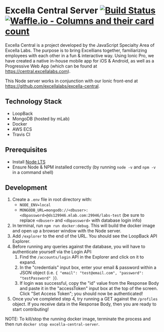 # Excella Central Server [![Build Status](https://travis-ci.org/excellalabs/excella-central-server.svg?branch=master)](https://travis-ci.org/excellalabs/excella-central-server) [![Waffle.io - Columns and their card count](https://badge.waffle.io/excellalabs/excella-central.svg?columns=all)](https://waffle.io/excellalabs/excella-central)

Excella Central is a project developed by the JavaScript Specialty Area of Excella Labs. The purpose is to bring Excellians together, familiarizing employees with each other in a fun & interactive way. Using Ionic Pro, we have created a native in-house mobile app for iOS & Android, as well as a Progressive Web App (which can be found at https://central.excellalabs.com).

This Node server works in conjunction with our Ionic front-end at https://github.com/excellalabs/excella-central.

## Technology Stack

- LoopBack
- MongoDB (hosted by mLab)
- Docker
- AWS ECS
- Travis CI

## Prerequisites

- Install [Node LTS](https://nodejs.org/en/)
- Ensure Node & NPM installed correctly (by running `node -v` and `npm -v` in a command shell)

## Development

1. Create a `.env` file in root directory with:
    - `NODE_ENV=local`
    - `MONGODB_URL=mongodb://<dbuser>:<dbpassword>@ds129946.mlab.com:29946/labs-test` (be sure to replace `<dbuser>` and `<dbpassword>` with database login info)
2. In terminal, run `npm run docker:debug`. This will build the docker image and open up a browser window with the Node server.
3. Add `/explorer` to the end of the URL. You should see the LoopBack API Explorer.
4. Before running any queries against the database, you will have to authenticate yourself via the Login API:
    1. Find the `/accounts/login` API in the Explorer and click on it to expand.
    2. In the "credentials" input box, enter your email & password within a JSON object (i.e. `{ "email": "test@email.com", "password": "testPassword" }`).
    3. If login was successful, copy the "id" value from the Response Body and paste it in the "accessToken" input box at the top of the screen. Click "Set Access Token"; you should now be authenticated!
5. Once you've completed step 4, try running a GET against the `/profiles` object. If you receive data in the Response Body, then you are ready to start contributing!

NOTE: To kill/stop the running docker image, terminate the process and then run `docker stop excella-central-server`.
